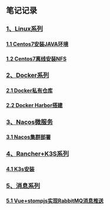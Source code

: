 ## 笔记记录

### [1、Linux系列]()

#### [1.1  Centos7安装JAVA环境](./Linux系列/Centos7安装JAVA环境.md)

#### [1.2 Centos7离线安装NFS](./Linux系列/Centos7离线安装NFS.md)

### [2、Docker系列]()

#### [2.1 Docker私有仓库](./Docker系列/Docker私有仓库.md)

#### [2.2 Docker Harbor搭建](./Docker系列/DockerHarbor搭建.md)

### [3、Nacos微服务]()

#### [3.1 Nacos集群部署](./Nacos微服务/Nacos集群部署.md)

### [4、Rancher+K3S系列]()

#### [4.1 K3s安装](./Rancher+K3s系列/K3s安装.md)

### [5、消息系列]()

#### [5.1 Vue+stompjs实现RabbitMQ消息推送 ](./消息系列/Vue+stompjs实现RabbitMQ消息推送.md)